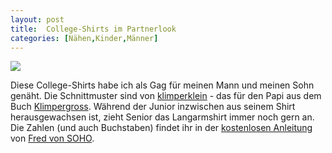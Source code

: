 ```yaml
---
layout: post
title:  College-Shirts im Partnerlook
categories: [Nähen,Kinder,Männer]
---
```


![](2021-12-15-college-shirts-partnerlook.JPG)

Diese College-Shirts habe ich als Gag für meinen Mann und meinen Sohn genäht.
Die Schnittmuster sind von [klimperklein](klimperklein.com) - das für den Papi aus dem Buch [Klimpergross](https://www.topp-kreativ.de/naehen-mit-jersey-klimpergross-6492).
Während der Junior inzwischen aus seinem Shirt herausgewachsen ist, zieht Senior das Langarmshirt immer noch gern an.
Die Zahlen (und auch Buchstaben) findet ihr in der [kostenlosen Anleitung](https://www.google.com/url?sa=t&rct=j&q=&esrc=s&source=web&cd=&ved=2ahUKEwi1u7Df2_D0AhVsh_0HHYmsAj8QFnoECBwQAQ&url=https%3A%2F%2Fwww.fredvonsoho.de%2Fcounter%2Fdownloads_free.php%3Faction%3Ddownload%26file%3DTutorial_Applizieren_FredvonSOHO.pdf&usg=AOvVaw1ARRElErf-80-pg4qjGRrI) von [Fred von SOHO](https://www.fredvonsoho.de/).
